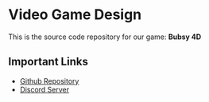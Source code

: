 # Video Game Design

This is the source code repository for our game: **Bubsy 4D**

## Important Links

- [Github Repository](https://github.com/ExoKomodo/video-game-design)
- [Discord Server](https://discord.gg/z9qDkF42)

